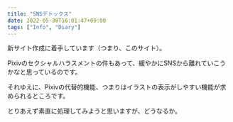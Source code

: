 ```yaml
---
title: "SNSデトックス"
date: 2022-05-30T16:01:47+09:00
tags: ["Info", "Diary"]
---
```


新サイト作成に着手しています（つまり、このサイト）。

Pixivのセクシャルハラスメントの件もあって、緩やかにSNSから離れていこうかなと思っているのです。

それゆえに、Pixivの代替的機能、つまりはイラストの表示がしやすい機能が求められるところです。

とりあえず素直に処理してみようと思いますが、どうなるか。
